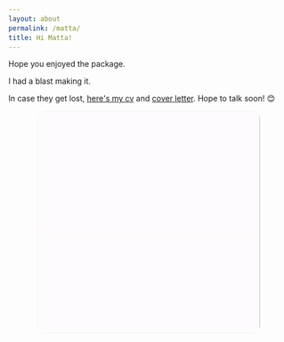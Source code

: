 ```yaml
---
layout: about
permalink: /matta/
title: Hi Matta!
---
```


Hope you enjoyed the package.

I had a blast making it.

In case they get lost, [here's my cv](/assets/files/cv_matta.pdf) and [cover letter](/assets/files/cl_matta.pdf). Hope to talk soon! 😊

<img src="/images/envelope.gif" style="width: 400px; height: 400px; border-radius: 1em; display: block; margin: 0 auto;">

